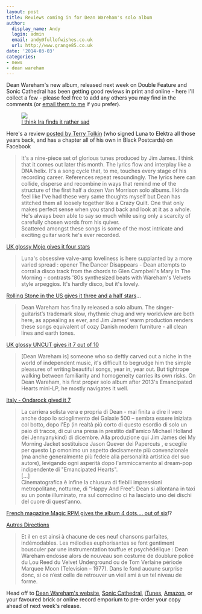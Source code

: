 ```yaml
---
layout: post
title: Reviews coming in for Dean Wareham's solo album
author:
  display_name: Andy
  login: admin
  email: andy@fullofwishes.co.uk
  url: http://www.grange85.co.uk
date: '2014-03-03'
categories:
- news
- dean wareham
---
```

<p>Dean Wareham's new album, released next week on Double Feature and Sonic Cathedral has been getting good reviews in print and online - here I'll collect a few - please feel free to add any others you may find in the comments (or <a href="/about/" title="Contact me">email them to me</a> if you prefer).</p>
<p><figure class="caption aligncenter"><img src="https://media.fullofwishes.co.uk/05-dean_wareham/pictures/sonic-cathedral-scr075-ira.jpg" class /><figcaption class="caption-text"> <a href="http://instagram.com/p/kcQU6mlYYX/#">I think Ira finds it rather sad</a></figcaption></figure>
<p>Here's a review <a href="https://www.facebook.com/photo.php?fbid=10202653164161995&set=a.2773203860985.132732.1584691227&type=1&theater">posted by Terry Tolkin</a> (who signed Luna to Elektra all those years back, and has a chapter all of his own in Black Postcards) on Facebook</p>
<blockquote><p>It's a nine-piece set of glorious tunes produced by Jim James. I think that it comes out later this month. The lyrics flow and interplay like a DNA helix. It's a song cycle that, to me, touches every stage of his recording career. References repeat resoundingly. The lyrics here can collide, disperse and recombine in ways that remind me of the structure of the first half a dozen Van Morrison solo albums. I kinda feel like I've had these very same thoughts myself but Dean has stitched them all loosely together like a Crazy Quilt. One that only makes perfect sense when you stand back and look at it as a whole. He's always been able to say so much while using only a scarcity of carefully chosen words from his quiver.<br />
Scattered amongst these songs is some of the most intricate and exciting guitar work he's ever recorded.</p></blockquote>
<p><a href="http://oblivious.fullofwishes.co.uk/post/78038836232/dean-wareham-dean-wareham-sonic-cathedral">UK glossy Mojo gives it four stars</a></p>
<blockquote><p>Luna's obsessive valve-amp loveliness is here supplanted by a more varied spread : opener The Dancer Disappears - Dean attempts to corral a disco track from the chords to Glen Campbell's Mary In The Morning - contrasts '80s synthesized beats with Wareham's Velvets style arpeggios. It's hardly disco, but it's lovely. </p></blockquote>
<p><a href="http://oblivious.fullofwishes.co.uk/post/78459222131/dean-wareham-dean-wareham-double-feature-1-2">Rolling Stone in the US gives it three and a half stars</a>...</p>
<blockquote><p>Dean Wareham has finally released a solo album. The singer-guitarist’s trademark slow, rhythmic chug and wry worldview are both here, as appealing as ever, and Jim James’ warm production renders these songs equivalent of cozy Danish modern furniture - all clean lines and earth tones. </p></blockquote>
<p><a href="http://oblivious.fullofwishes.co.uk/post/78200215677/grange85-7-10-review-for-the-new-dean-wareham">UK glossy UNCUT gives it 7 out of 10</a></p>
<blockquote><p>[Dean Wareham is] someone who so deftly carved out a niche in the world of independent music, it's difficult to begrudge him the simple pleasures of writing beautiful songs, year in, year out. But tightrope walking between familiarity and homogeneity carries its own risks. On Dean Wareham, his first proper solo album after 2013's Emancipated Hearts mini-LP, he mostly navigates it well.</p></blockquote>
<p><a href="http://www.ondarock.it/recensioni/2014_deanwareham_deanwareham.htm">Italy - Ondarock gived it 7</a></p>
<blockquote><p>La carriera solista vera e propria di Dean - mai finita a dire il vero anche dopo lo scioglimento dei Galaxie 500 – sembra essere iniziata col botto, dopo l'Ep (in realtà più corto di questo esordio di solo un paio di tracce, di cui una presa in prestito dall'amico Michael Holland dei Jennyanykind) di dicembre. Alla produzione qui Jim James dei My Morning Jacket sostituisce Jason Quever dei Papercuts , e sceglie per questo Lp omonimo un aspetto decisamente più convenzionale (ma anche generalmente più fedele alla personalità artistica del suo autore), levigando ogni asperità dopo l'ammiccamento al dream-pop indipendente di "Emancipated Hearts".<br />
[...]<br />
Cinematografica è infine la chiusura di flebili impressioni metropolitane, notturne, di “Happy And Free”: Dean si allontana in taxi su un ponte illuminato, ma sul comodino ci ha lasciato uno dei dischi del cuore di quest'anno.</p></blockquote>
<p><a href="http://oblivious.fullofwishes.co.uk/post/78468361196/4-6-review-in-magic-rpm">French magazine Magic RPM gives the album 4 dots.... out of six</a>!?</p>
<p><a href="http://www.autresdirections.net/spip.php?article2405">Autres Directions</a></p>
<blockquote><p>Et il en est ainsi à chacune de ces neuf chansons parfaites, indémodables. Les mélodies euphorisantes se font gentiment bousculer par une instrumentation touffue et psychédélique : Dean Wareham endosse alors de nouveau son costume de doublure policé du Lou Reed du Velvet Underground ou de Tom Verlaine période Marquee Moon (Television – 1977). Dans le fond aucune surprise donc, si ce n’est celle de retrouver un vieil ami à un tel niveau de forme.</p></blockquote>
<p>Head off to <a href="http://elevenspot.11spot.com/deanwareham/dean-wareham-dean-wareham-pre-order-3-11.html">Dean Wareham's website</a>, <a href="http://soniccathedral.bigcartel.com/artist/dean-wareham">Sonic Cathedral</a>, <a href="https://itunes.apple.com/us/album/dean-wareham-bonus-track-version/id787486934?ls=1">iTunes</a>, <a href="http://www.amazon.com/gp/product/B00IB2RRE6?ie=UTF8&camp=213733&creative=393177&creativeASIN=B00IB2RRE6&linkCode=shr&tag=aheadfullofwi-20&=dmusic&qid=1393870239&sr=1-1&keywords=Dean+Wareham">Amazon</a>, or your favoured brick or online record emporium to pre-order your copy ahead of next week's release.</p>
